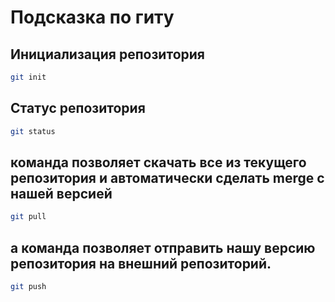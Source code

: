 # Подсказка по гиту

## Инициализация репозитория

```sh
git init
```

## Статус репозитория

```sh
git status
```

## команда позволяет скачать все из текущего репозитория и автоматически сделать merge с нашей версией

```sh
git pull
```

## а команда позволяет отправить нашу версию репозитория на внешний репозиторий.

```sh
git push
```
